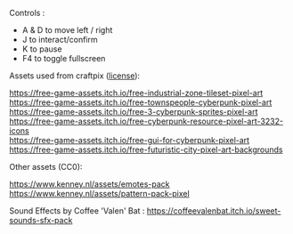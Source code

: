 ​Controls :

- A & D to move left / right
- J to interact/confirm
- K to pause
- F4 to toggle fullscreen

Assets used from craftpix ([license](https://craftpix.net/file-licenses/)):

https://free-game-assets.itch.io/free-industrial-zone-tileset-pixel-art <br/>
https://free-game-assets.itch.io/free-townspeople-cyberpunk-pixel-art <br/>
https://free-game-assets.itch.io/free-3-cyberpunk-sprites-pixel-art <br/>
https://free-game-assets.itch.io/free-cyberpunk-resource-pixel-art-3232-icons <br/>
https://free-game-assets.itch.io/free-gui-for-cyberpunk-pixel-art <br/>
https://free-game-assets.itch.io/free-futuristic-city-pixel-art-backgrounds <br/>

Other assets (CC0):

https://www.kenney.nl/assets/emotes-pack <br/>
https://www.kenney.nl/assets/pattern-pack-pixel

Sound Effects by Coffee 'Valen' Bat : https://coffeevalenbat.itch.io/sweet-sounds-sfx-pack
